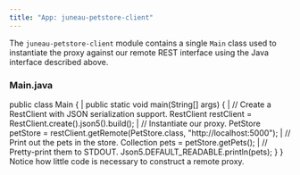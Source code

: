 ```yaml
---
title: "App: juneau-petstore-client"
---
```


The `juneau-petstore-client` module contains a single `Main` class used to instantiate the proxy against
our remote REST interface using the Java interface described above.
### Main.java

public class Main \{
|		public static void main(String[] args) \{
|			// Create a RestClient with JSON serialization support.
RestClient restClient = RestClient.create().json5().build();
|			// Instantiate our proxy.
PetStore petStore = restClient.getRemote(PetStore.class, "http://localhost:5000");
|			// Print out the pets in the store.
Collection
pets = petStore.getPets();
|			// Pretty-print them to STDOUT.
Json5.DEFAULT_READABLE.println(pets);
\}
\}
Notice how little code is necessary to construct a remote proxy.
